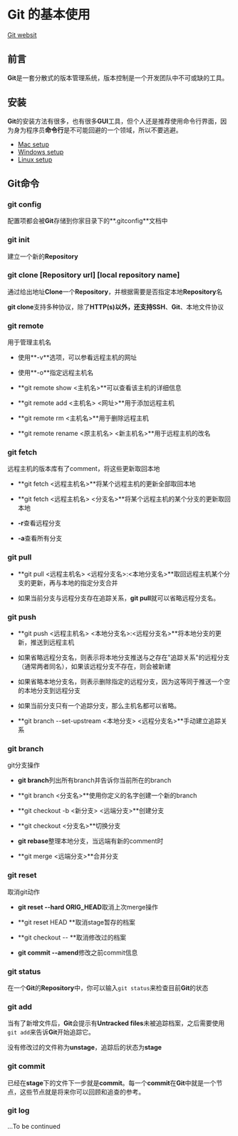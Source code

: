 # Git 的基本使用

[Git websit](https://git-scm.com/)

## 前言
**Git**是一套分散式的版本管理系统，版本控制是一个开发团队中不可或缺的工具。

## 安装
**Git**的安装方法有很多，也有很多**GUI**工具，但个人还是推荐使用命令行界面，因为身为程序员**命令行**是不可能回避的一个领域，所以不要逃避。

  * [Mac setup](https://help.github.com/articles/set-up-git/)
  * [Windows setup](https://help.github.com/articles/set-up-git/#platform-windows)
  * [Linux setup](https://help.github.com/articles/set-up-git/#platform-linux)

## Git命令

### git config

配置项都会被**Git**存储到你家目录下的**.gitconfig**文档中

### git init

建立一个新的**Repository**

### git clone [Repository url] [local repository name]

通过给出地址**Clone**一个**Repository**，并根据需要是否指定本地**Repository**名

**git clone**支持多种协议，除了**HTTP(s)**以外，还支持**SSH**、**Git**、本地文件协议

### git remote

用于管理主机名

* 使用**-v**选项，可以参看远程主机的网址

* 使用**-o**指定远程主机名

* **git remote show <主机名>**可以查看该主机的详细信息

* **git remote add <主机名> <网址>**用于添加远程主机

* **git remote rm <主机名>**用于删除远程主机

* **git remote rename <原主机名> <新主机名>**用于远程主机的改名

### git fetch

远程主机的版本库有了comment，将这些更新取回本地

* **git fetch <远程主机名>**将某个远程主机的更新全部取回本地

* **git fetch <远程主机名> <分支名>**将某个远程主机的某个分支的更新取回本地

* **-r**查看远程分支

* **-a**查看所有分支

### git pull

* **git pull <远程主机名> <远程分支名>:<本地分支名>**取回远程主机某个分支的更新，再与本地的指定分支合并

* 如果当前分支与远程分支存在追踪关系，**git pull**就可以省略远程分支名。

### git push

* **git push <远程主机名> <本地分支名>:<远程分支名>**将本地分支的更新，推送到远程主机

* 如果省略远程分支名，则表示将本地分支推送与之存在"追踪关系"的远程分支（通常两者同名），如果该远程分支不存在，则会被新建

* 如果省略本地分支名，则表示删除指定的远程分支，因为这等同于推送一个空的本地分支到远程分支

* 如果当前分支只有一个追踪分支，那么主机名都可以省略。
* **git branch --set-upstream <本地分支> <远程分支名>**手动建立追踪关系

### git branch

git分支操作

* **git branch**列出所有branch并告诉你当前所在的branch

* **git branch <分支名>**使用你定义的名字创建一个新的branch

* **git checkout -b <新分支> <远端分支>**创建分支

* **git checkout <分支名>**切换分支

* **git rebase**整理本地分支，当远端有新的comment时

* **git merge <远端分支>**合并分支

### git reset

取消git动作

* **git reset --hard ORIG_HEAD**取消上次merge操作

* **git reset HEAD <file>**取消stage暂存的档案

* **git checkout -- <file>**取消修改过的档案

* **git commit --amend**修改之前commit信息

### git status

在一个**Git**的**Repository**中，你可以输入`git status`来检查目前**Git**的状态

### git add

当有了新增文件后，**Git**会提示有**Untracked files**未被追踪档案，之后需要使用`git add`来告诉**Git**开始追踪它。

没有修改过的文件称为**unstage**，追踪后的状态为**stage**

### git commit

已经在**stage**下的文件下一步就是**commit**。每一个**commit**在**Git**中就是一个节点，这些节点就是将来你可以回顾和追查的参考。

### git log


...To be continued







